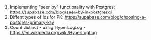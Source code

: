 1. Implementing "seen by" functionality with Postgres: https://supabase.com/blog/seen-by-in-postgresql
2. Diffent types of Ids for PK: https://supabase.com/blog/choosing-a-postgres-primary-key
3. Count distinct - using HyperLogLog - https://en.wikipedia.org/wiki/HyperLogLog
